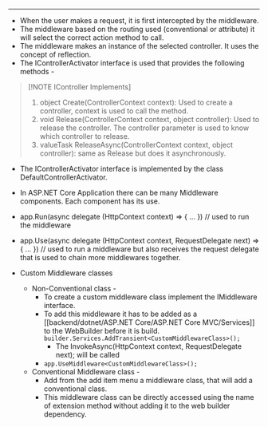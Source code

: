 
---
- When the user makes a request, it is first intercepted by the middleware.
- The middleware based on the routing used (conventional or attribute) it will select the correct action method to call.
- The middleware makes an instance of the selected controller. It uses the concept of reflection.
- The IControllerActivator interface is used that provides the following methods - 

> [!NOTE IController Implements]
> 	1. object Create(ControllerContext context): Used to create a controller, context is used to call the method.
> 	2. void Release(ControllerContext context, object controller): Used to release the controller. The controller parameter is used to know which controller to release.
> 	3. valueTask ReleaseAsync(ControllerContext context, object controller): same as Release but does it asynchronously.

- The IControllerActivator interface is implemented by the class DefaultControllerActivator.
- In ASP.NET Core Application there can be many Middleware components. Each component has its use.

- app.Run(async delegate (HttpContext context) => { ... }) // used to run the middleware
- app.Use(async delegate (HttpContext context, RequestDelegate next) => { ... }) // used to run a middleware but also receives the request delegate that is used to chain more middlewares together.

- Custom Middleware classes
	- Non-Conventional class - 
		- To create a custom middleware class implement the IMiddleware interface.
		- To add this middleware it has to be added as a [[backend/dotnet/ASP.NET Core/ASP.NET Core MVC/Services]] to the WebBuilder before it is build. `builder.Services.AddTransient<CustomMiddlewareClass>();`
			- The InvokeAsync(HttpContext context, RequestDelegate next); will be called
		- `app.UseMiddleware<CustomMiddlewareClass>();`
	- Conventional Middleware class - 
		- Add from the add item menu a middleware class, that will add a conventional class.
		- This middleware class can be directly accessed using the name of extension method without adding it to the web builder dependency.